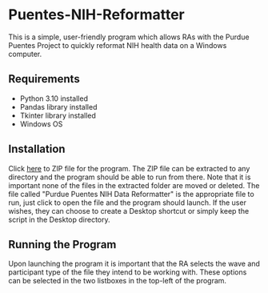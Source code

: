 # Puentes-NIH-Reformatter
This is a simple, user-friendly program which allows RAs with the Purdue Puentes Project to quickly reformat NIH health data on a Windows computer.

## Requirements
- Python 3.10 installed
- Pandas library installed
- Tkinter library installed
- Windows OS

## Installation
Click [here](https://github.com/Reis-McMillan/Puentes-NIH-Reformatter/archive/refs/heads/master.zip) to ZIP file for the program. The ZIP file can be extracted to any directory and the program should be able to run from there. Note that it is important none of the files in the extracted folder are moved or deleted. The file called "Purdue Puentes NIH Data Reformatter" is the appropriate file to run, just click to open the file and the program should launch. If the user wishes, they can choose to create a Desktop shortcut or simply keep the script in the Desktop directory.

## Running the Program
Upon launching the program it is important that the RA selects the wave and participant type of the file they intend to be working with. These options can be selected in the two listboxes in the top-left of the program.

